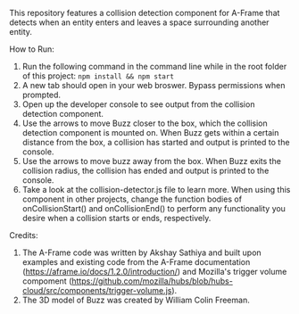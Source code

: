 This repository features a collision detection component for A-Frame that detects when an entity enters and leaves a space surrounding another entity. 

How to Run: 
1. Run the following command in the command line while in the root folder of this project: `npm install && npm start`
2. A new tab should open in your web broswer. Bypass permissions when prompted. 
3. Open up the developer console to see output from the collision detection component.
4. Use the arrows to move Buzz closer to the box, which the collision detection component is mounted on. When Buzz gets within a certain distance from the box, a collision has started and output is printed to the console. 
5. Use the arrows to move buzz away from the box. When Buzz exits the collision radius, the collision has ended and output is printed to the console. 
6. Take a look at the collision-detector.js file to learn more. When using this component in other projects, change the function bodies of onCollisionStart() and onCollisionEnd() to perform any functionality you desire when a collision starts or ends, respectively. 

Credits: 
1. The A-Frame code was written by Akshay Sathiya and built upon examples and existing code from the A-Frame documentation (https://aframe.io/docs/1.2.0/introduction/) and Mozilla's trigger volume compoment (https://github.com/mozilla/hubs/blob/hubs-cloud/src/components/trigger-volume.js).
2. The 3D model of Buzz was created by William Colin Freeman. 
